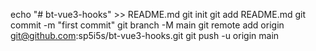echo "# bt-vue3-hooks" >> README.md
git init
git add README.md
git commit -m "first commit"
git branch -M main
git remote add origin git@github.com:sp5i5s/bt-vue3-hooks.git
git push -u origin main